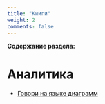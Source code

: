 ```yaml
---
title: "Книги"
weight: 2
comments: false
---
```

**Содержание раздела:**

# Аналитика
  - [Говори на языке диаграмм](library/books/analitics.md##говори-на-языке-диаграмм)




<!-- Книги library/books.md -->
<!-- Аналитикам library/books/analitics.md#аналитика -->
<!-- Термины и определения library/terms.md -->
<!-- Полезные ссылки library/links.md -->
